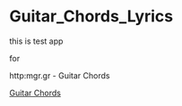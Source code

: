 Guitar_Chords_Lyrics
====================


this is test app

for 

http:mgr.gr - Guitar Chords

[Guitar Chords][1]


  [1]: http:mgr.gr
